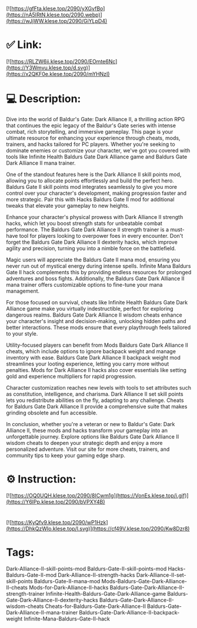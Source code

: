 [![https://gfFta.klese.top/2090/yXGvfBo](https://nA5IRtN.klese.top/2090.webp)](https://wJjWW.klese.top/2090/GiYLpD4)
# ✅ Link:
[![https://RLZW6ii.klese.top/2090/EOmte6Nc](https://Y3Wmvu.klese.top/d.svg)](https://x2QKF0e.klese.top/2090/mYHNzI)
# 💻 Description:
Dive into the world of Baldur's Gate: Dark Alliance II, a thrilling action RPG that continues the epic legacy of the Baldur's Gate series with intense combat, rich storytelling, and immersive gameplay. This page is your ultimate resource for enhancing your experience through cheats, mods, trainers, and hacks tailored for PC players. Whether you're seeking to dominate enemies or customize your character, we've got you covered with tools like Infinite Health Baldurs Gate Dark Alliance game and Baldurs Gate Dark Alliance II mana trainer.



One of the standout features here is the Dark Alliance II skill points mod, allowing you to allocate points effortlessly and build the perfect hero. Baldurs Gate II skill points mod integrates seamlessly to give you more control over your character's development, making progression faster and more strategic. Pair this with Hacks Baldurs Gate II mod for additional tweaks that elevate your gameplay to new heights.



Enhance your character's physical prowess with Dark Alliance II strength hacks, which let you boost strength stats for unbeatable combat performance. The Baldurs Gate Dark Alliance II strength trainer is a must-have tool for players looking to overpower foes in every encounter. Don't forget the Baldurs Gate Dark Alliance II dexterity hacks, which improve agility and precision, turning you into a nimble force on the battlefield.



Magic users will appreciate the Baldurs Gate II mana mod, ensuring you never run out of mystical energy during intense spells. Infinite Mana Baldurs Gate II hack complements this by providing endless resources for prolonged adventures and boss fights. Additionally, the Baldurs Gate Dark Alliance II mana trainer offers customizable options to fine-tune your mana management.



For those focused on survival, cheats like Infinite Health Baldurs Gate Dark Alliance game make you virtually indestructible, perfect for exploring dangerous realms. Baldurs Gate Dark Alliance II wisdom cheats enhance your character's insight and decision-making, unlocking hidden paths and better interactions. These mods ensure that every playthrough feels tailored to your style.



Utility-focused players can benefit from Mods Baldurs Gate Dark Alliance II cheats, which include options to ignore backpack weight and manage inventory with ease. Baldurs Gate Dark Alliance II backpack weight mod streamlines your looting experience, letting you carry more without penalties. Mods for Dark Alliance II hacks also cover essentials like setting gold and experience multipliers for rapid progression.



Character customization reaches new levels with tools to set attributes such as constitution, intelligence, and charisma. Dark Alliance II set skill points lets you redistribute abilities on the fly, adapting to any challenge. Cheats for Baldurs Gate Dark Alliance II provide a comprehensive suite that makes grinding obsolete and fun accessible.



In conclusion, whether you're a veteran or new to Baldur's Gate: Dark Alliance II, these mods and hacks transform your gameplay into an unforgettable journey. Explore options like Baldurs Gate Dark Alliance II wisdom cheats to deepen your strategic depth and enjoy a more personalized adventure. Visit our site for more cheats, trainers, and community tips to keep your gaming edge sharp.

# ⚙️ Instruction:
[![https://OQ0UQH.klese.top/2090/8ICwm1g](https://VonEs.klese.top/i.gif)](https://Y6lPp.klese.top/2090/bVPXY4B)
#
[![https://KyQfv9.klese.top/2090/wP1Hzk](https://DhkQzWIo.klese.top/l.svg)](https://cf49V.klese.top/2090/Kw8Dzr8)
# Tags:
Dark-Alliance-II-skill-points-mod Baldurs-Gate-II-skill-points-mod Hacks-Baldurs-Gate-II-mod Dark-Alliance-II-strength-hacks Dark-Alliance-II-set-skill-points Baldurs-Gate-II-mana-mod Mods-Baldurs-Gate-Dark-Alliance-II-cheats Mods-for-Dark-Alliance-II-hacks Baldurs-Gate-Dark-Alliance-II-strength-trainer Infinite-Health-Baldurs-Gate-Dark-Alliance-game Baldurs-Gate-Dark-Alliance-II-dexterity-hacks Baldurs-Gate-Dark-Alliance-II-wisdom-cheats Cheats-for-Baldurs-Gate-Dark-Alliance-II Baldurs-Gate-Dark-Alliance-II-mana-trainer Baldurs-Gate-Dark-Alliance-II-backpack-weight Infinite-Mana-Baldurs-Gate-II-hack






